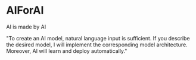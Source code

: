 # AIForAI
AI is made by AI


"To create an AI model, natural language input is sufficient. 
If you describe the desired model, I will implement the corresponding model architecture. 
Moreover, AI will learn and deploy automatically."